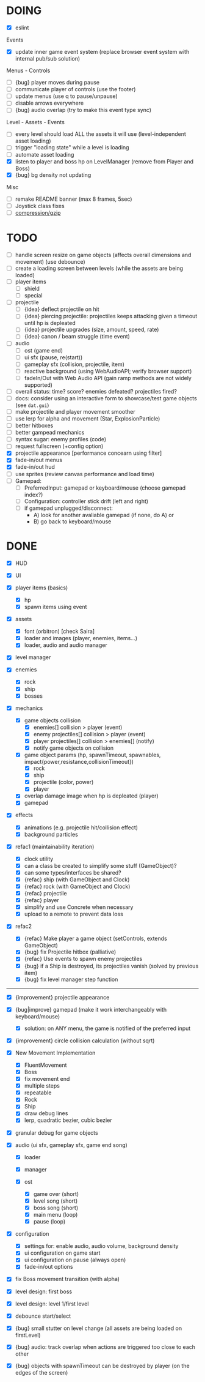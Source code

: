 # DOING

 - [x] eslint

Events
 - [x] update inner game event system (replace browser event system with internal pub/sub solution)

 Menus - Controls
 - [ ] {bug} player moves during pause
 - [ ] communicate player of controls (use the footer)
 - [ ] update menus (use q to pause/unpause)
 - [ ] disable arrows everywhere
 - [ ] {bug} audio overlap (try to make this event type sync)
 
 Level - Assets - Events
 - [ ] every level should load ALL the assets it will use (level-independent asset loading)
 - [ ] trigger "loading state" while a level is loading
 - [ ] automate asset loading
 - [x] listen to player and boss hp on LevelManager (remove from Player and Boss)
 - [x] {bug} bg density not updating
 
 Misc
 - [ ] remake README banner (max 8 frames, 5sec)
 - [ ] Joystick class fixes
 - [ ] [compression/gzip](https://github.com/vbenjs/vite-plugin-compression/blob/main/packages/playground/basic/vite.config.ts)

# TODO
- [ ] handle screen resize on game objects (affects overall dimensions and movement) (use debounce)
- [ ] create a loading screen between levels (while the assets are being loaded)
- [ ] player items
  - [ ] shield
  - [ ] special
- [ ] projectile
  - [ ] {idea} deflect projectile on hit
  - [ ] {idea} piercing projectile: projectiles keeps attacking given a timeout until hp is depleated
  - [ ] {idea} projectile upgrades (size, amount, speed, rate)
  - [ ] {idea} canon / beam struggle (time event)
- [ ] audio
  - [ ] ost (game end)
  - [ ] ui sfx (pause, re(start))
  - [ ] gameplay sfx (collision, projectile, item)
  - [ ] reactive background (using WebAudioAPI; verify browser support)
  - [ ] fadeIn/Out with Web Audio API (gain ramp methods are not widely supported)
- [ ] overall status: time? score? enemies defeated? projectiles fired?
- [ ] docs: consider using an interactive form to showcase/test game objects (see `dat.gui`)
- [ ] make projectile and player movement smoother
- [ ] use lerp for alpha and movement (Star, ExplosionParticle)
- [ ] better hitboxes
- [ ] better gampead mechanics
- [ ] syntax sugar: enemy profiles (code)
- [ ] request fullscreen (+config option)
- [x] projectile appearance [performance concearn using filter]
- [x] fade-in/out menus
- [x] fade-in/out hud
- [ ] use sprites (review canvas performance and load time)
- [ ] Gamepad:
  - [ ] PreferredInput: gamepad or keyboard/mouse (choose gamepad index?)
  - [ ] Configuration: controller stick drift (left and right)
  - [ ] if gamepad unplugged/disconnect:
    - A) look for another avaliable gamepad (if none, do A) or
    - B) go back to keyboard/mouse

# DONE

- [x] HUD
- [x] UI
- [x] player items (basics)
  - [x] hp
  - [x] spawn items using event
- [x] assets
  - [x] font (orbitron) [check Saira]
  - [x] loader and images (player, enemies, items...)
  - [x] loader, audio and audio manager
- [x] level manager
- [x] enemies
  - [x] rock
  - [x] ship
  - [x] bosses
- [x] mechanics
  - [x] game objects collision
    - [x] enemies[] collision > player (event)
    - [x] enemy projectiles[] collision > player (event)
    - [x] player projectiles[] collision > enemies[] (notify)
    - [x] notify game objects on collision
  - [x] game object params (hp, spawnTimeout, spawnables, impact{power,resistance,collisionTimeout})
    - [x] rock
    - [x] ship
    - [x] projectile (color, power)
    - [x] player
  - [x] overlap damage image when hp is depleated (player)
  - [x] gamepad

- [x] effects

  - [x] animations (e.g. projectile hit/collision effect)
  - [x] background particles

- [x] refac1 (maintainability iteration)

  - [x] clock utility
  - [x] can a class be created to simplify some stuff (GameObject)?
  - [x] can some types/interfaces be shared?
  - [x] {refac} ship (with GameObject and Clock)
  - [x] {refac} rock (with GameObject and Clock)
  - [x] {refac} projectile
  - [x] {refac} player
  - [x] simplify and use Concrete when necessary
  - [x] upload to a remote to prevent data loss

- [x] refac2

  - [x] {refac} Make player a game object (setControls, extends GameObject)
  - [x] {bug} fix Projectile hitbox (palliative)
  - [x] {refac} Use events to spawn enemy projectiles
  - [x] {bug} if a Ship is destroyed, its projectiles vanish (solved by previous item)
  - [x] {bug} fix level manager step function

---

  - [x] {improvement} projectile appearance
  - [x] {bug|improve} gamepad (make it work interchangeably with keyboard/mouse)
    - [x] solution: on ANY menu, the game is notified of the preferred input
  - [x] {improvement} circle collision calculation (without sqrt)


- [x] New Movement Implementation

  - [x] FluentMovement
  - [x] Boss
  - [x] fix movement end
  - [x] multiple steps
  - [x] repeatable
  - [x] Rock
  - [x] Ship
  - [x] draw debug lines
  - [x] lerp, quadratic bezier, cubic bezier

- [x] granular debug for game objects
- [x] audio (ui sfx, gameplay sfx, game end song)

  - [x] loader
  - [x] manager
  - [x] ost

    - [x] game over (short)
    - [x] level song (short)
    - [x] boss song (short)
    - [x] main menu (loop)
    - [x] pause (loop)

- [x] configuration

  - [x] settings for: enable audio, audio volume, background density
  - [x] ui configuration on game start
  - [x] ui configuration on pause (always open)
  - [x] fade-in/out options

- [x] fix Boss movement transition (with alpha)
- [x] level design: first boss
- [x] level design: level 1/first level
- [x] debounce start/select
- [x] {bug} small stutter on level change (all assets are being loaded on firstLevel)
- [x] {bug} audio: track overlap when actions are triggered too close to each other
- [x] {bug} objects with spawnTimeout can be destroyed by player (on the edges of the screen)